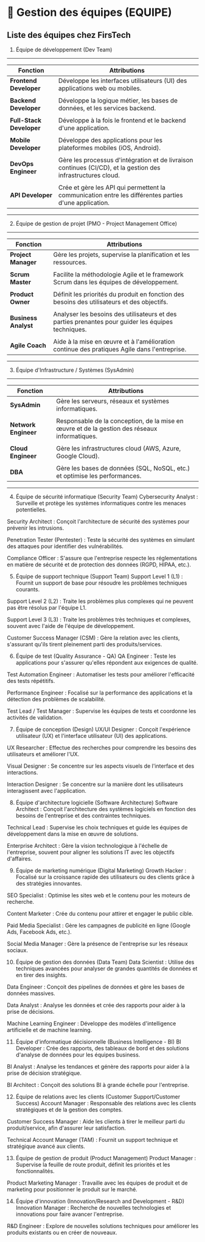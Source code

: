 # 📌 Gestion des équipes (EQUIPE)


## Liste des équipes chez FirsTech

1. Équipe de développement (Dev Team)
----------------------------------------------------------------------------------------------------------------------------------------
| Fonction               |Attributions                                                                                                 |
| -----------------------|-------------------------------------------------------------------------------------------------------------|
|**Frontend Developer**  |Développe les interfaces utilisateurs (UI) des applications web ou mobiles.                                  |
|                        |                                                                                                             |
|**Backend Developer**   |Développe la logique métier, les bases de données, et les services backend.                                  |
|                        |                                                                                                             |
|**Full-Stack Developer**|Développe à la fois le frontend et le backend d'une application.                                             |
|                        |                                                                                                             |
|**Mobile Developer**    |Développe des applications pour les plateformes mobiles (iOS, Android).                                      |
|                        |                                                                                                             |
|**DevOps Engineer**     |Gère les processus d'intégration et de livraison continues (CI/CD), et la gestion des infrastructures cloud. |
|                        |                                                                                                             |
|**API Developer**       |Crée et gère les API qui permettent la communication entre les différentes parties d'une application.        |
----------------------------------------------------------------------------------------------------------------------------------------


2. Équipe de gestion de projet (PMO - Project Management Office)
----------------------------------------------------------------------------------------------------------------------------------------
| Fonction               |Attributions                                                                                                 |
| -----------------------|-------------------------------------------------------------------------------------------------------------|
|**Project Manager**     |Gère les projets, supervise la planification et les ressources.                                              |
|                        |                                                                                                             |
|**Scrum Master**        |Facilite la méthodologie Agile et le framework Scrum dans les équipes de développement.                      |
|                        |                                                                                                             |
|**Product Owner**       |Définit les priorités du produit en fonction des besoins des utilisateurs et des objectifs.                  |
|                        |                                                                                                             |
|**Business Analyst**    |Analyser les besoins des utilisateurs et des parties prenantes pour guider les équipes techniques.           |
|                        |                                                                                                             |
|**Agile Coach**         |Aide à la mise en œuvre et à l'amélioration continue des pratiques Agile dans l'entreprise.                  |
----------------------------------------------------------------------------------------------------------------------------------------


3. Équipe d'Infrastructure / Systèmes (SysAdmin)
----------------------------------------------------------------------------------------------------------------------------------------
| Fonction               |Attributions                                                                                                 |
| -----------------------|-------------------------------------------------------------------------------------------------------------|
|**SysAdmin**            |Gère les serveurs, réseaux et systèmes informatiques.                                                        |
|                        |                                                                                                             |
|**Network Engineer**    |Responsable de la conception, de la mise en œuvre et de la gestion des réseaux informatiques.                |
|                        |                                                                                                             |
|**Cloud Engineer**      |Gère les infrastructures cloud (AWS, Azure, Google Cloud).                                                   |
|                        |                                                                                                             |
|**DBA**                 |Gère les bases de données (SQL, NoSQL, etc.) et optimise les performances.                                   |
----------------------------------------------------------------------------------------------------------------------------------------


4. Équipe de sécurité informatique (Security Team)
Cybersecurity Analyst : Surveille et protège les systèmes informatiques contre les menaces potentielles.

Security Architect : Conçoit l'architecture de sécurité des systèmes pour prévenir les intrusions.

Penetration Tester (Pentester) : Teste la sécurité des systèmes en simulant des attaques pour identifier des vulnérabilités.

Compliance Officer : S'assure que l'entreprise respecte les réglementations en matière de sécurité et de protection des données (RGPD, HIPAA, etc.).

5. Équipe de support technique (Support Team)
Support Level 1 (L1) : Fournit un support de base pour résoudre les problèmes techniques courants.

Support Level 2 (L2) : Traite les problèmes plus complexes qui ne peuvent pas être résolus par l'équipe L1.

Support Level 3 (L3) : Traite les problèmes très techniques et complexes, souvent avec l'aide de l'équipe de développement.

Customer Success Manager (CSM) : Gère la relation avec les clients, s'assurant qu'ils tirent pleinement parti des produits/services.

6. Équipe de test (Quality Assurance - QA)
QA Engineer : Teste les applications pour s'assurer qu'elles répondent aux exigences de qualité.

Test Automation Engineer : Automatiser les tests pour améliorer l'efficacité des tests répétitifs.

Performance Engineer : Focalisé sur la performance des applications et la détection des problèmes de scalabilité.

Test Lead / Test Manager : Supervise les équipes de tests et coordonne les activités de validation.

7. Équipe de conception (Design)
UX/UI Designer : Conçoit l'expérience utilisateur (UX) et l'interface utilisateur (UI) des applications.

UX Researcher : Effectue des recherches pour comprendre les besoins des utilisateurs et améliorer l'UX.

Visual Designer : Se concentre sur les aspects visuels de l'interface et des interactions.

Interaction Designer : Se concentre sur la manière dont les utilisateurs interagissent avec l'application.

8. Équipe d'architecture logicielle (Software Architecture)
Software Architect : Conçoit l'architecture des systèmes logiciels en fonction des besoins de l'entreprise et des contraintes techniques.

Technical Lead : Supervise les choix techniques et guide les équipes de développement dans la mise en œuvre de solutions.

Enterprise Architect : Gère la vision technologique à l'échelle de l'entreprise, souvent pour aligner les solutions IT avec les objectifs d'affaires.

9. Équipe de marketing numérique (Digital Marketing)
Growth Hacker : Focalisé sur la croissance rapide des utilisateurs ou des clients grâce à des stratégies innovantes.

SEO Specialist : Optimise les sites web et le contenu pour les moteurs de recherche.

Content Marketer : Crée du contenu pour attirer et engager le public cible.

Paid Media Specialist : Gère les campagnes de publicité en ligne (Google Ads, Facebook Ads, etc.).

Social Media Manager : Gère la présence de l'entreprise sur les réseaux sociaux.

10. Équipe de gestion des données (Data Team)
Data Scientist : Utilise des techniques avancées pour analyser de grandes quantités de données et en tirer des insights.

Data Engineer : Conçoit des pipelines de données et gère les bases de données massives.

Data Analyst : Analyse les données et crée des rapports pour aider à la prise de décisions.

Machine Learning Engineer : Développe des modèles d'intelligence artificielle et de machine learning.

11. Équipe d'informatique décisionnelle (Business Intelligence - BI)
BI Developer : Crée des rapports, des tableaux de bord et des solutions d'analyse de données pour les équipes business.

BI Analyst : Analyse les tendances et génère des rapports pour aider à la prise de décision stratégique.

BI Architect : Conçoit des solutions BI à grande échelle pour l'entreprise.

12. Équipe de relations avec les clients (Customer Support/Customer Success)
Account Manager : Responsable des relations avec les clients stratégiques et de la gestion des comptes.

Customer Success Manager : Aide les clients à tirer le meilleur parti du produit/service, afin d'assurer leur satisfaction.

Technical Account Manager (TAM) : Fournit un support technique et stratégique avancé aux clients.

13. Équipe de gestion de produit (Product Management)
Product Manager : Supervise la feuille de route produit, définit les priorités et les fonctionnalités.

Product Marketing Manager : Travaille avec les équipes de produit et de marketing pour positionner le produit sur le marché.

14. Équipe d'innovation (Innovation/Research and Development - R&D)
Innovation Manager : Recherche de nouvelles technologies et innovations pour faire avancer l'entreprise.

R&D Engineer : Explore de nouvelles solutions techniques pour améliorer les produits existants ou en créer de nouveaux.


